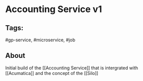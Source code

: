 # Accounting Service v1

## Tags:
#gp-service, #microservice, #job

## About
Initial build of the [[Accounting Service]] that is intergrated with [[Acumatica]] and the concept of the [[Silo]]